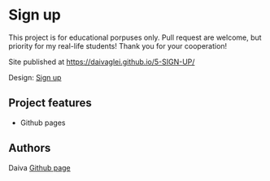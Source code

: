 

# Sign up

This project is for educational porpuses only. Pull request are welcome, but priority for my real-life students! Thank you for your cooperation!

Site published at https://daivaglei.github.io/5-SIGN-UP/

Design: [Sign up](https://cdn.discordapp.com/attachments/648536139677958156/648860801997996052/day1dr.png)

## Project features

- Github pages

## Authors 

Daiva [Github page](https://github.com/DaivaGlei)

